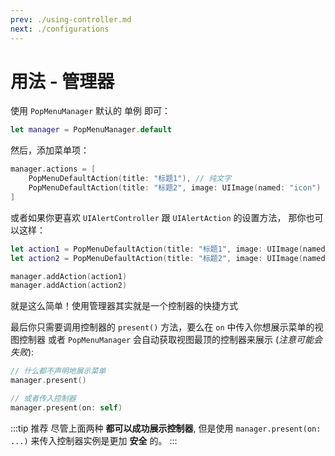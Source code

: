 ```yaml
---
prev: ./using-controller.md
next: ./configurations
---
```


# 用法 - 管理器

使用 `PopMenuManager` 默认的 单例 即可：

```swift
let manager = PopMenuManager.default
```

然后，添加菜单项：

```swift
manager.actions = [
    PopMenuDefaultAction(title: "标题1"), // 纯文字
    PopMenuDefaultAction(title: "标题2", image: UIImage(named: "icon") // 文字与图标
]
```

或者如果你更喜欢 `UIAlertController` 跟 `UIAlertAction` 的设置方法， 那你也可以这样：

```swift
let action1 = PopMenuDefaultAction(title: "标题1", image: UIImage(named: "icon"))
let action2 = PopMenuDefaultAction(title: "标题2", image: UIImage(named: "icon"))

manager.addAction(action1)
manager.addAction(action2)
```

就是这么简单！使用管理器其实就是一个控制器的快捷方式

最后你只需要调用控制器的 `present()` 方法，要么在 `on` 中传入你想展示菜单的视图控制器 或者 `PopMenuManager` 会自动获取视图最顶的控制器来展示 (_注意可能会失败_):

```swift
// 什么都不声明地展示菜单
manager.present()

// 或者传入控制器
manager.present(on: self)
```

:::tip 推荐
尽管上面两种 **都可以成功展示控制器**, 但是使用 `manager.present(on: ...)` 来传入控制器实例是更加 **安全** 的。
:::
